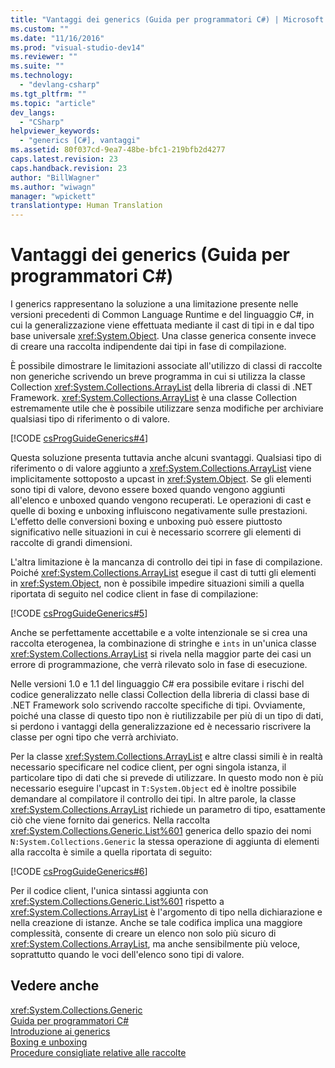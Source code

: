 ```yaml
---
title: "Vantaggi dei generics (Guida per programmatori C#) | Microsoft Docs"
ms.custom: ""
ms.date: "11/16/2016"
ms.prod: "visual-studio-dev14"
ms.reviewer: ""
ms.suite: ""
ms.technology: 
  - "devlang-csharp"
ms.tgt_pltfrm: ""
ms.topic: "article"
dev_langs: 
  - "CSharp"
helpviewer_keywords: 
  - "generics [C#], vantaggi"
ms.assetid: 80f037cd-9ea7-48be-bfc1-219bfb2d4277
caps.latest.revision: 23
caps.handback.revision: 23
author: "BillWagner"
ms.author: "wiwagn"
manager: "wpickett"
translationtype: Human Translation
---
```

# Vantaggi dei generics (Guida per programmatori C#)
I generics rappresentano la soluzione a una limitazione presente nelle versioni precedenti di Common Language Runtime e del linguaggio C\#, in cui la generalizzazione viene effettuata mediante il cast di tipi in e dal tipo base universale <xref:System.Object>.  Una classe generica consente invece di creare una raccolta indipendente dai tipi in fase di compilazione.  
  
 È possibile dimostrare le limitazioni associate all'utilizzo di classi di raccolte non generiche scrivendo un breve programma in cui si utilizza la classe Collection <xref:System.Collections.ArrayList> della libreria di classi di .NET Framework.  <xref:System.Collections.ArrayList> è una classe Collection estremamente utile che è possibile utilizzare senza modifiche per archiviare qualsiasi tipo di riferimento o di valore.  
  
 [!CODE [csProgGuideGenerics#4](../CodeSnippet/VS_Snippets_VBCSharp/csProgGuideGenerics#4)]  
  
 Questa soluzione presenta tuttavia anche alcuni svantaggi.  Qualsiasi tipo di riferimento o di valore aggiunto a <xref:System.Collections.ArrayList> viene implicitamente sottoposto a upcast in <xref:System.Object>.  Se gli elementi sono tipi di valore, devono essere boxed quando vengono aggiunti all'elenco e unboxed quando vengono recuperati.  Le operazioni di cast e quelle di boxing e unboxing influiscono negativamente sulle prestazioni. L'effetto delle conversioni boxing e unboxing può essere piuttosto significativo nelle situazioni in cui è necessario scorrere gli elementi di raccolte di grandi dimensioni.  
  
 L'altra limitazione è la mancanza di controllo dei tipi in fase di compilazione. Poiché <xref:System.Collections.ArrayList> esegue il cast di tutti gli elementi in <xref:System.Object>, non è possibile impedire situazioni simili a quella riportata di seguito nel codice client in fase di compilazione:  
  
 [!CODE [csProgGuideGenerics#5](../CodeSnippet/VS_Snippets_VBCSharp/csProgGuideGenerics#5)]  
  
 Anche se perfettamente accettabile e a volte intenzionale se si crea una raccolta eterogenea, la combinazione di stringhe e `ints` in un'unica classe <xref:System.Collections.ArrayList> si rivela nella maggior parte dei casi un errore di programmazione, che verrà rilevato solo in fase di esecuzione.  
  
 Nelle versioni 1.0 e 1.1 del linguaggio C\# era possibile evitare i rischi del codice generalizzato nelle classi Collection della libreria di classi base di .NET Framework solo scrivendo raccolte specifiche di tipi.  Ovviamente, poiché una classe di questo tipo non è riutilizzabile per più di un tipo di dati, si perdono i vantaggi della generalizzazione ed è necessario riscrivere la classe per ogni tipo che verrà archiviato.  
  
 Per la classe <xref:System.Collections.ArrayList> e altre classi simili è in realtà necessario specificare nel codice client, per ogni singola istanza, il particolare tipo di dati che si prevede di utilizzare.  In questo modo non è più necessario eseguire l'upcast in `T:System.Object` ed è inoltre possibile demandare al compilatore il controllo dei tipi.  In altre parole, la classe <xref:System.Collections.ArrayList> richiede un parametro di tipo,  esattamente ciò che viene fornito dai generics.  Nella raccolta <xref:System.Collections.Generic.List%601> generica dello spazio dei nomi `N:System.Collections.Generic` la stessa operazione di aggiunta di elementi alla raccolta è simile a quella riportata di seguito:  
  
 [!CODE [csProgGuideGenerics#6](../CodeSnippet/VS_Snippets_VBCSharp/csProgGuideGenerics#6)]  
  
 Per il codice client, l'unica sintassi aggiunta con <xref:System.Collections.Generic.List%601> rispetto a <xref:System.Collections.ArrayList> è l'argomento di tipo nella dichiarazione e nella creazione di istanze.  Anche se tale codifica implica una maggiore complessità, consente di creare un elenco non solo più sicuro di <xref:System.Collections.ArrayList>, ma anche sensibilmente più veloce, soprattutto quando le voci dell'elenco sono tipi di valore.  
  
## Vedere anche  
 <xref:System.Collections.Generic>   
 [Guida per programmatori C\#](../../../csharp/programming-guide/index.md)   
 [Introduzione ai generics](../../../csharp/programming-guide/generics/introduction-to-generics.md)   
 [Boxing e unboxing](../../../csharp/programming-guide/types/boxing-and-unboxing.md)   
 [Procedure consigliate relative alle raccolte](http://go.microsoft.com/fwlink/?LinkId=112403)